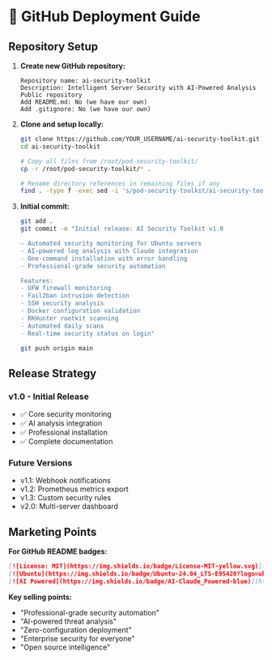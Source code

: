 # 🚀 GitHub Deployment Guide

## Repository Setup

1. **Create new GitHub repository:**
   ```
   Repository name: ai-security-toolkit
   Description: Intelligent Server Security with AI-Powered Analysis
   Public repository
   Add README.md: No (we have our own)
   Add .gitignore: No (we have our own)
   ```

2. **Clone and setup locally:**
   ```bash
   git clone https://github.com/YOUR_USERNAME/ai-security-toolkit.git
   cd ai-security-toolkit
   
   # Copy all files from /root/pod-security-toolkit/
   cp -r /root/pod-security-toolkit/* .
   
   # Rename directory references in remaining files if any
   find . -type f -exec sed -i 's/pod-security-toolkit/ai-security-toolkit/g' {} \;
   ```

3. **Initial commit:**
   ```bash
   git add .
   git commit -m "Initial release: AI Security Toolkit v1.0
   
   - Automated security monitoring for Ubuntu servers
   - AI-powered log analysis with Claude integration  
   - One-command installation with error handling
   - Professional-grade security automation
   
   Features:
   - UFW firewall monitoring
   - Fail2ban intrusion detection
   - SSH security analysis  
   - Docker configuration validation
   - RKHunter rootkit scanning
   - Automated daily scans
   - Real-time security status on login"
   
   git push origin main
   ```

## Release Strategy

### v1.0 - Initial Release
- ✅ Core security monitoring
- ✅ AI analysis integration
- ✅ Professional installation
- ✅ Complete documentation

### Future Versions
- v1.1: Webhook notifications
- v1.2: Prometheus metrics export
- v1.3: Custom security rules
- v2.0: Multi-server dashboard

## Marketing Points

**For GitHub README badges:**
```markdown
[![License: MIT](https://img.shields.io/badge/License-MIT-yellow.svg)](https://opensource.org/licenses/MIT)
[![Ubuntu](https://img.shields.io/badge/Ubuntu-24.04_LTS-E95420?logo=ubuntu)](https://ubuntu.com/)
[![AI Powered](https://img.shields.io/badge/AI-Claude_Powered-blue)](https://claude.ai/)
```

**Key selling points:**
- "Professional-grade security automation"
- "AI-powered threat analysis"  
- "Zero-configuration deployment"
- "Enterprise security for everyone"
- "Open source intelligence"